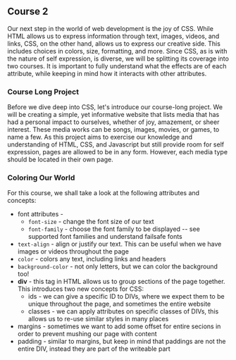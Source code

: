 ## Course 2

Our next step in the world of web development is the joy of CSS. While HTML allows us to express information through
text, images, videos, and links, CSS, on the other hand, allows us to express our creative side. This includes choices
in colors, size, formatting, and more. Since CSS, as is with the nature of self expression, is diverse, we will be
splitting its coverage into two courses. It is important to fully understand what the effects are of each attribute,
while keeping in mind how it interacts with other attributes.

### Course Long Project

Before we dive deep into CSS, let's introduce our course-long project. We will be creating a simple, yet informative
website that lists media that has had a personal impact to ourselves, whether of joy, amazement, or sheer interest.
These media works can be songs, images, movies, or games, to name a few. As this project aims to exercise our knowledge
and understanding of HTML, CSS, and Javascript but still provide room for self expression, pages are allowed to be in
any form. However, each media type should be located in their own page.

### Coloring Our World

For this course, we shall take a look at the following attributes and concepts:

* font attributes -
  * `font-size` - change the font size of our text
  * `font-family` - choose the font family to be displayed -- see supported font families and understand failsafe fonts
* `text-align` - align or justify our text. This can be useful when we have images or videos throughout the page
* `color` - colors any text, including links and headers
* `background-color` - not only letters, but we can color the background too!
* **div** - this tag in HTML allows us to group sections of the page together. This introduces two new concepts for CSS:
  * ids - we can give a specific ID to DIVs, where we expect them to be unique throughout the page, and sometimes the
          entire website
  * classes - we can apply attributes on specific classes of DIVs, this allows us to re-use similar styles in many
              places
* margins - sometimes we want to add some offset for entire secions in order to prevent mushing our page with content
* padding - similar to margins, but keep in mind that paddings are not the entire DIV, instead they are part of the
            writeable part
